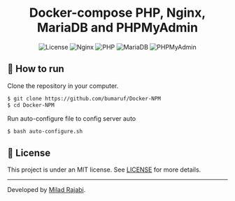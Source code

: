 <h1 align="center">Docker-compose PHP, Nginx, MariaDB and PHPMyAdmin</h1>

<!-- Tags -->

<p align="center">
  <img alt="License" src="https://img.shields.io/static/v1?label=license&message=MIT&color=ffffff&labelColor=000000">
  <img alt="Nginx" src="https://img.shields.io/static/v1?label=Nginx&message=latest&color=ffffff&labelColor=000000">
  <img alt="PHP" src="https://img.shields.io/static/v1?label=PHP&message=8.3&color=ffffff&labelColor=000000">
  <img alt="MariaDB" src="https://img.shields.io/static/v1?label=MySQL&message=11.4&color=ffffff&labelColor=000000">
  <img alt="PHPMyAdmin" src="https://img.shields.io/static/v1?label=PHPMyAdmin&message=latest&color=ffffff&labelColor=000000">
</p>
<!-- Body -->

## 🚀 How to run

Clone the repository in your computer.

```bash
$ git clone https://github.com/bumaruf/Docker-NPM
$ cd Docker-NPM
```

Run auto-configure file to config server auto

```bash
$ bash auto-configure.sh
```


## 📄 License

This project is under an MIT license. See [LICENSE](LICENSE.md) for more details.

---

<!-- Footer -->
Developed by [Milad Rajabi](https://github.com/miladrajabi2002).
